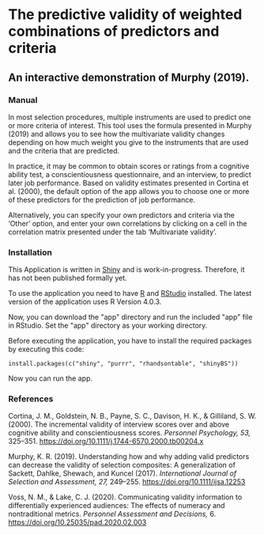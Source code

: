 # The predictive validity of weighted combinations of predictors and criteria
## An interactive demonstration of Murphy (2019).

### Manual

In most selection procedures, multiple instruments are used to predict one or more criteria of interest.
This tool uses the formula presented in Murphy (2019) and allows you to see how the multivariate validity changes depending on how much weight you give to the instruments that are used and the criteria that are predicted.

In practice, it may be common to obtain scores or ratings from a cognitive ability test, a conscientiousness questionnaire, and an interview, to predict later job performance. Based on validity estimates presented in Cortina et al. (2000), the default option of the app allows you to choose one or more of these predictors for the prediction of job performance. 

Alternatively, you can specify your own predictors and criteria via the ‘Other’ option, and enter your own correlations by clicking on a cell in the correlation matrix presented under the tab ‘Multivariate validity’.

### Installation

This Application is written in [Shiny](https://shiny.rstudio.com) and is work-in-progress. Therefore, it has not been published formally yet. 

To use the application you need to have [R](https://www.r-project.org) and [RStudio](https://www.r-project.org) installed.
The latest version of the application uses R Version 4.0.3.

Now, you can download the "app" directory and run the included "app" file in RStudio. 
Set the "app" directory as your working directory. 

Before executing the application, you have to install the required packages by executing this code:

    install.packages(c("shiny", "purrr", "rhandsontable", "shinyBS"))
    
Now you can run the app. 

### References 

Cortina, J. M., Goldstein, N. B., Payne, S. C., Davison, H. K., & Gilliland, S. W. (2000). The incremental validity of interview scores over and above cognitive ability and    conscientiousness scores. *Personnel Psychology, 53,* 325–351. https://doi.org/10.1111/j.1744-6570.2000.tb00204.x

Murphy, K. R. (2019). Understanding how and why adding valid predictors can decrease the validity of selection composites: A generalization of Sackett, Dahlke, Shewach, and Kuncel (2017). *International Journal of Selection and Assessment, 27,* 249–255. https://doi.org/10.1111/ijsa.12253

Voss, N. M., & Lake, C. J. (2020). Communicating validity information to differentially experienced audiences: The effects of numeracy and nontraditional metrics. *Personnel Assessment and Decisions,* 6. https://doi.org/10.25035/pad.2020.02.003
